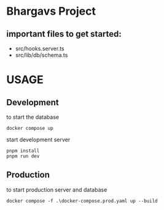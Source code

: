# Bhargavs Project

## important files to get started:

- src/hooks.server.ts
- src/lib/db/schema.ts

# USAGE

## Development
to start the database

```
docker compose up
```
start development server

```
pnpm install 
pnpm run dev
```

## Production

to start production server and database 
```
docker compose -f .\docker-compose.prod.yaml up --build
```